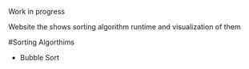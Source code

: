 
Work in progress 

Website the shows sorting algorithm runtime and visualization of them 

#Sorting Algorthims 
- Bubble Sort
